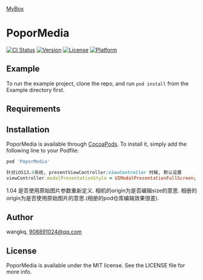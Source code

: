 <a href='https://github.com/popor/mybox'> MyBox </a>

# PoporMedia

[![CI Status](https://img.shields.io/travis/wangkq/PoporMedia.svg?style=flat)](https://travis-ci.org/wangkq/PoporMedia)
[![Version](https://img.shields.io/cocoapods/v/PoporMedia.svg?style=flat)](https://cocoapods.org/pods/PoporMedia)
[![License](https://img.shields.io/cocoapods/l/PoporMedia.svg?style=flat)](https://cocoapods.org/pods/PoporMedia)
[![Platform](https://img.shields.io/cocoapods/p/PoporMedia.svg?style=flat)](https://cocoapods.org/pods/PoporMedia)

## Example

To run the example project, clone the repo, and run `pod install` from the Example directory first.

## Requirements

## Installation

PoporMedia is available through [CocoaPods](https://cocoapods.org). To install
it, simply add the following line to your Podfile:

```ruby
pod 'PoporMedia'

针对iOS13.0系统, presentViewController:viewController 时候, 默认设置 
viewController.modalPresentationStyle = UIModalPresentationFullScreen;

```

1.04
是否使用原始图片参数重新定义.
相机的origin为是否编辑size的意思.
相册的origin为是否使用原始图片的意思.(相册的pod仓库编辑效果很差).


## Author

wangkq, 908891024@qq.com

## License

PoporMedia is available under the MIT license. See the LICENSE file for more info.
